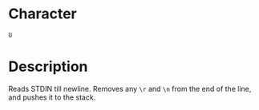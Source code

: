 # Character
`U`

# Description
Reads STDIN till newline. Removes any `\r` and `\n` from the end of the line, and pushes it to the stack.

